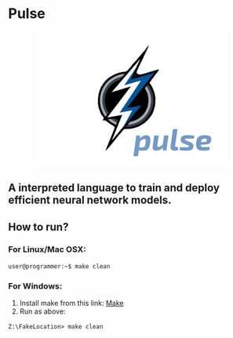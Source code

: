 # Pulse

<div style="text-align:center">
  <img src="images/pulse-logo.png" />
</div>

## A interpreted language to train and deploy efficient neural network models.

## How to run?

### For Linux/Mac OSX:

```console
user@programmer:~$ make clean
```

### For Windows:

1) Install make from this link: [Make](http://gnuwin32.sourceforge.net/packages/make.htm)
2) Run as above:

```console
Z:\FakeLocation> make clean
```
